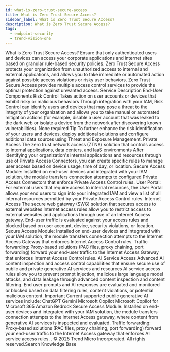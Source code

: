 ```yaml
---
id: what-is-zero-trust-secure-access
title: What is Zero Trust Secure Access?
sidebar_label: What is Zero Trust Secure Access?
description: What is Zero Trust Secure Access?
tags:
  - endpoint-security
  - trend-vision-one
---
```


 What is Zero Trust Secure Access? Ensure that only authenticated users and devices can access your corporate applications and internet sites based on granular rule-based security policies. Zero Trust Secure Access protects your organization from unauthorized access to internal and external applications, and allows you to take immediate or automated action against possible access violations or risky user behaviors. Zero Trust Secure Access provides multiple access control services to provide the optimal protection against unwanted access. Service Description End-User Components Risk Control Takes action on user accounts or devices that exhibit risky or malicious behaviors Through integration with your IAM, Risk Control can identify users and devices that may pose a threat to the integrity of your organization and allows you to take manual or automated mitigation actions (for example, disable a user account that was leaked to the dark web or isolate a device from the network after discovering known vulnerabilities). None required Tip To further enhance the risk identification of your users and devices, deploy additional solutions and configure additional data sources using Threat and Exposure Management. Private Access The zero trust network access (ZTNA) solution that controls access to internal applications, data centers, and IaaS environments After identifying your organization's internal applications and resources through use of Private Access Connectors, you can create specific rules to manage user access based on device usage, time of day, or location. Secure Access Module: Installed on end-user devices and integrated with your IAM solution, the module transfers connection attempts to configured Private Access Connectors that enforce Private Access Control rules. User Portal: For external users that require access to internal resources, the User Portal allows your end users to sign into your integrated IAM and view a list of all internal resources permitted by your Private Access Control rules. Internet Access The secure web gateway (SWG) solution that secures access to external websites Internet access rules allow you to restrict access to external websites and applications through use of an Internet Access gateway. End-user traffic is evaluated against your access rules and blocked based on user account, device, security violations, or location. Secure Access Module: Installed on end-user devices and integrated with your IAM solution, the module transfers connection attempts to the Internet Access Gateway that enforces Internet Access Control rules. Traffic forwarding: Proxy-based solutions (PAC files, proxy chaining, port forwarding) forward your end-user traffic to the Internet Access Gateway that enforces Internet Access Control rules. AI Service Access Advanced AI content inspection and access control capabilities that ensure secure use of public and private generative AI services and resources AI service access rules allow you to prevent prompt injection, malicious large language model attacks, and data leakage through advanced content inspection and content filtering. End user prompts and AI responses are evaluated and monitored or blocked based on data filtering rules, content violations, or potential malicious content. Important Current supported public generative AI services include: ChatGPT Gemini Microsoft Copilot Microsoft Copilot for Microsoft 365 Amazon Bedrock Secure Access Module: Installed on end-user devices and integrated with your IAM solution, the module transfers connection attempts to the Internet Access gateway, where content from generative AI services is inspected and evaluated. Traffic forwarding: Proxy-based solutions (PAC files, proxy chaining, port forwarding) forward your end-user traffic to the Internet Access gateway that enforces AI service access rules. . © 2025 Trend Micro Incorporated. All rights reserved.Search Knowledge Base
